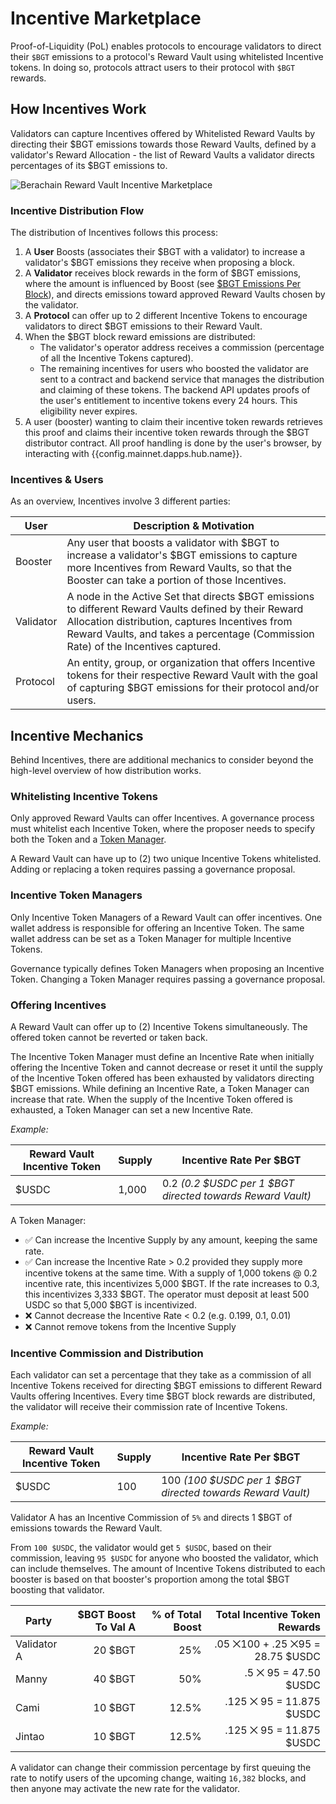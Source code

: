 <script setup>
  import config from '@berachain/config/constants.json';
</script>

# Incentive Marketplace

Proof-of-Liquidity (PoL) enables protocols to encourage validators to direct their `$BGT` emissions to a protocol's Reward Vault using whitelisted Incentive tokens. In doing so, protocols attract users to their protocol with `$BGT` rewards.

## How Incentives Work

Validators can capture Incentives offered by Whitelisted Reward Vaults by directing their $BGT emissions towards those Reward Vaults, defined by a validator's Reward Allocation - the list of Reward Vaults a validator directs percentages of its $BGT emissions to.

![Berachain Reward Vault Incentive Marketplace](/assets/berachain-incentive-marketplace.png)

### Incentive Distribution Flow

The distribution of Incentives follows this process:

1. A **User** Boosts (associates their $BGT with a validator) to increase a validator's $BGT emissions they receive when proposing a block.
2. A **Validator** receives block rewards in the form of $BGT emissions, where the amount is influenced by Boost (see [\$BGT Emissions Per Block](/learn/pol/bgtmath#bgt-emissions-per-block)), and directs emissions toward approved Reward Vaults chosen by the validator.
3. A **Protocol** can offer up to 2 different Incentive Tokens to encourage validators to direct $BGT emissions to their Reward Vault.
4. When the $BGT block reward emissions are distributed:
   - The validator's operator address receives a commission (percentage of all the Incentive Tokens captured).
   - The remaining incentives  for users who boosted the validator are sent to a contract and backend service that manages the distribution and claiming of these tokens.  The backend API updates proofs of the user's entitlement to incentive tokens every 24 hours. This eligibility never expires.
5. A user (booster) wanting to claim their incentive token rewards retrieves this proof and claims their incentive token rewards through the $BGT distributor contract. All proof handling is done by the user's browser, by interacting with <a :href="config.mainnet.dapps.hub.url">{{config.mainnet.dapps.hub.name}}</a>. 

### Incentives & Users

As an overview, Incentives involve 3 different parties:

| User      | Description & Motivation                                                                                                                                                                                                                      |
| --------- | --------------------------------------------------------------------------------------------------------------------------------------------------------------------------------------------------------------------------------------------- |
| Booster   | Any user that boosts a validator with $BGT to increase a validator's $BGT emissions to capture more Incentives from Reward Vaults, so that the Booster can take a portion of those Incentives.                              |
| Validator | A node in the Active Set that directs $BGT emissions to different Reward Vaults defined by their Reward Allocation distribution, captures Incentives from Reward Vaults, and takes a percentage (Commission Rate) of the Incentives captured. |
| Protocol  | An entity, group, or organization that offers Incentive tokens for their respective Reward Vault with the goal of capturing $BGT emissions for their protocol and/or users.                                                                   |

## Incentive Mechanics

Behind Incentives, there are additional mechanics to consider beyond the high-level overview of how distribution works.

### Whitelisting Incentive Tokens

Only approved Reward Vaults can offer Incentives. A governance process must whitelist each Incentive Token, where the proposer needs to specify both the Token and a [Token Manager](#incentive-token-managers).

A Reward Vault can have up to (2) two unique Incentive Tokens whitelisted. Adding or replacing a token requires passing a governance proposal.

### Incentive Token Managers

Only Incentive Token Managers of a Reward Vault can offer incentives. One wallet address is responsible for offering an Incentive Token. The same wallet address can be set as a Token Manager for multiple Incentive Tokens.

Governance typically defines Token Managers when proposing an Incentive Token.
Changing a Token Manager requires passing a governance proposal.

### Offering Incentives

A Reward Vault can offer up to (2) Incentive Tokens simultaneously. The offered token cannot be reverted or taken back.

The Incentive Token Manager must define an Incentive Rate when initially offering the Incentive Token and cannot decrease or reset it until the supply of the Incentive Token offered has been exhausted by validators directing $BGT emissions. While defining an Incentive Rate, a Token Manager can increase that rate. When the supply of the Incentive Token offered is exhausted, a Token Manager can set a new Incentive Rate.

_Example:_

| Reward Vault Incentive Token | Supply | Incentive Rate Per $BGT                                    | 
| ---------------------------- | ------ | ---------------------------------------------------------- |
| $USDC                        | 1,000   | 0.2 _(0.2 $USDC per 1 $BGT directed towards Reward Vault)_ |

A Token Manager:

- ✅ Can increase the Incentive Supply by any amount, keeping the same rate.
- ✅ Can increase the Incentive Rate > 0.2 provided they supply more incentive tokens at the same time. With a supply of 1,000 tokens @ 0.2 incentive rate, this incentivizes 5,000 $BGT. If the rate increases to 0.3, this incentivizes 3,333 $BGT. The operator must deposit at least 500 USDC so that 5,000 $BGT is incentivized.
- ❌ Cannot decrease the Incentive Rate < 0.2 (e.g. 0.199, 0.1, 0.01)
- ❌ Cannot remove tokens from the Incentive Supply


### Incentive Commission and Distribution

Each validator can set a percentage that they take as a commission of all Incentive Tokens received for directing $BGT emissions to different Reward Vaults offering Incentives. Every time $BGT block rewards are distributed, the validator will receive their commission rate of Incentive Tokens.

_Example:_

| Reward Vault Incentive Token | Supply | Incentive Rate Per $BGT                                    |
| ---------------------------- | ------ | ---------------------------------------------------------- |
| $USDC                        | 100    | 100 _(100 $USDC per 1 $BGT directed towards Reward Vault)_ |

Validator A has an Incentive Commission of `5%` and directs 1 $BGT of emissions towards the Reward Vault.

From `100 $USDC`, the validator would get `5 $USDC`, based on their commission, leaving `95 $USDC` for anyone who boosted the validator, which can include themselves.  The amount of Incentive Tokens distributed to each booster is based on that booster's proportion among the total $BGT boosting that validator.

| Party       | $BGT Boost To Val A | % of Total Boost | Total Incentive Token Rewards         |
| ----------- | -------------------:| ----------------:| -------------------------------------:|
| Validator A | 20 $BGT             | 25%              |     .05 ⨉100 + .25 ⨉95 = 28.75 $USDC|
| Manny       | 40 $BGT             | 50%              |                  .5 ⨉ 95 = 47.50 $USDC|
| Cami        | 10 $BGT             | 12.5%            |               .125 ⨉ 95 = 11.875 $USDC|
| Jintao      | 10 $BGT             | 12.5%            |               .125 ⨉ 95 = 11.875 $USDC|

A validator can change their commission percentage by first queuing the rate to notify users of the upcoming change, waiting `16,382` blocks, and then anyone may activate the new rate for the validator.

